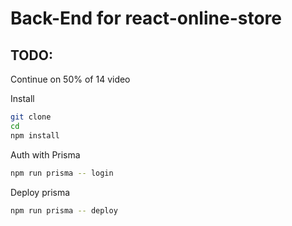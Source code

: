# Back-End for react-online-store

## TODO:
Continue on 50% of 14 video

Install
```bash
git clone 
cd 
npm install
```

Auth with Prisma
```bash
npm run prisma -- login
```

Deploy prisma
```bash
npm run prisma -- deploy
```